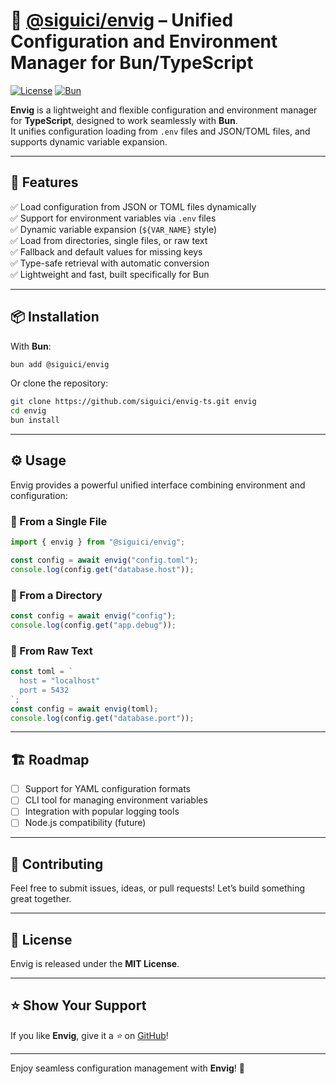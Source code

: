 # 🌟 [@siguici/envig](npm.im/@siguici/envig) – Unified Configuration and Environment Manager for Bun/TypeScript

[![License](https://img.shields.io/badge/license-MIT-green.svg)](LICENSE.md)
[![Bun](https://img.shields.io/badge/bun-%3E=1.0-blue?logo=bun)](https://bun.sh)

**Envig** is a lightweight and flexible configuration
and environment manager for **TypeScript**,
designed to work seamlessly with **Bun**.  
It unifies configuration loading from `.env` files and JSON/TOML files,
and supports dynamic variable expansion.

---

## 🚀 Features

✅ Load configuration from JSON or TOML files dynamically  
✅ Support for environment variables via `.env` files  
✅ Dynamic variable expansion (`${VAR_NAME}` style)  
✅ Load from directories, single files, or raw text  
✅ Fallback and default values for missing keys  
✅ Type-safe retrieval with automatic conversion  
✅ Lightweight and fast, built specifically for Bun

---

## 📦 Installation

With **Bun**:

```bash
bun add @siguici/envig
````

Or clone the repository:

```bash
git clone https://github.com/siguici/envig-ts.git envig
cd envig
bun install
```

---

## ⚙️ Usage

Envig provides a powerful unified interface combining environment and configuration:

### 🔹 From a Single File

```ts
import { envig } from "@siguici/envig";

const config = await envig("config.toml");
console.log(config.get("database.host"));
```

### 🔹 From a Directory

```ts
const config = await envig("config");
console.log(config.get("app.debug"));
```

### 🔹 From Raw Text

```ts
const toml = `
  host = "localhost"
  port = 5432
`;
const config = await envig(toml);
console.log(config.get("database.port"));
```

---

## 🏗️ Roadmap

* [ ] Support for YAML configuration formats
* [ ] CLI tool for managing environment variables
* [ ] Integration with popular logging tools
* [ ] Node.js compatibility (future)

---

## 🤝 Contributing

Feel free to submit issues, ideas, or pull requests!
Let’s build something great together.

---

## 📜 License

Envig is released under the **MIT License**.

---

## ⭐ Show Your Support

If you like **Envig**, give it a *⭐* on [GitHub](https://github.com/siguici/envig-ts)!

---

Enjoy seamless configuration management with **Envig**! 🚀
